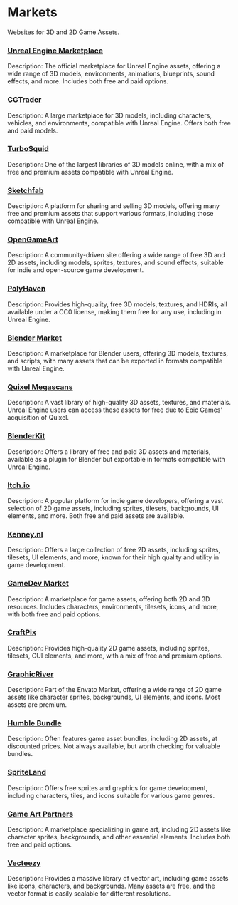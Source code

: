 # Markets

Websites for 3D and 2D Game Assets.

### [Unreal Engine Marketplace](https://www.unrealengine.com/marketplace)
Description: The official marketplace for Unreal Engine assets, offering a wide range of 3D models, environments, animations, blueprints, sound effects, and more. Includes both free and paid options.

### [CGTrader](https://www.cgtrader.com/)
Description: A large marketplace for 3D models, including characters, vehicles, and environments, compatible with Unreal Engine. Offers both free and paid models.

### [TurboSquid](https://www.turbosquid.com/)
Description: One of the largest libraries of 3D models online, with a mix of free and premium assets compatible with Unreal Engine.

### [Sketchfab](https://sketchfab.com/)
Description: A platform for sharing and selling 3D models, offering many free and premium assets that support various formats, including those compatible with Unreal Engine.

### [OpenGameArt](https://opengameart.org/)
Description: A community-driven site offering a wide range of free 3D and 2D assets, including models, sprites, textures, and sound effects, suitable for indie and open-source game development.

### [PolyHaven](https://polyhaven.com/)
Description: Provides high-quality, free 3D models, textures, and HDRIs, all available under a CC0 license, making them free for any use, including in Unreal Engine.

### [Blender Market](https://blendermarket.com/)
Description: A marketplace for Blender users, offering 3D models, textures, and scripts, with many assets that can be exported in formats compatible with Unreal Engine.

### [Quixel Megascans](https://quixel.com/megascans/)
Description: A vast library of high-quality 3D assets, textures, and materials. Unreal Engine users can access these assets for free due to Epic Games' acquisition of Quixel.

### [BlenderKit](https://www.blenderkit.com/)

Description: Offers a library of free and paid 3D assets and materials, available as a plugin for Blender but exportable in formats compatible with Unreal Engine.

### [Itch.io](https://itch.io/)

Description: A popular platform for indie game developers, offering a vast selection of 2D game assets, including sprites, tilesets, backgrounds, UI elements, and more. Both free and paid assets are available.

### [Kenney.nl](https://kenney.nl/)

Description: Offers a large collection of free 2D assets, including sprites, tilesets, UI elements, and more, known for their high quality and utility in game development.

### [GameDev Market](https://www.gamedevmarket.net/)

Description: A marketplace for game assets, offering both 2D and 3D resources. Includes characters, environments, tilesets, icons, and more, with both free and paid options.

### [CraftPix](https://craftpix.net/)

Description: Provides high-quality 2D game assets, including sprites, tilesets, GUI elements, and more, with a mix of free and premium options.

### [GraphicRiver](https://graphicriver.net/)

Description: Part of the Envato Market, offering a wide range of 2D game assets like character sprites, backgrounds, UI elements, and icons. Most assets are premium.

### [Humble Bundle](https://www.humblebundle.com/)

Description: Often features game asset bundles, including 2D assets, at discounted prices. Not always available, but worth checking for valuable bundles.

### [SpriteLand](https://www.spriteland.com/)

Description: Offers free sprites and graphics for game development, including characters, tiles, and icons suitable for various game genres.

### [Game Art Partners](https://gameartpartners.com/)

Description: A marketplace specializing in game art, including 2D assets like character sprites, backgrounds, and other essential elements. Includes both free and paid options.

### [Vecteezy](https://www.vecteezy.com/)

Description: Provides a massive library of vector art, including game assets like icons, characters, and backgrounds. Many assets are free, and the vector format is easily scalable for different resolutions.